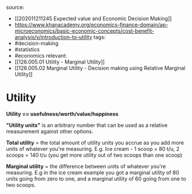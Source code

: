 source: 
- [[202011211245 Expected value and Economic Decision Making]]
- https://www.khanacademy.org/economics-finance-domain/ap-microeconomics/basic-economic-concepts/cost-benefit-analysis/v/introduction-to-utility
tags:
- #decision-making 
- #statistics 
- #economics
relevant:
- [[126.005.01 Utility - Marginal Utility]]
- [[126.005.02 Marginal Utility - Decision making using Relative Marginal Utility]]

# Utility

**Utility == usefulness/worth/value/happiness**

**"Utility units"** is an arbitrary number that can be used as a relative measurement against other options.

**Total utility** = the total amount of utility units you accrue as you add more units of whatever you're measuring. E.g. Ice cream - 1 scoop = 80 t/u, 2 scoops = 140 t/u (you get more utility out of two scoops than one scoop)

**Marginal utility** = the difference between units of whatever you're measuring. E.g in the ice cream example you got a marginal utility of 80 units going from zero to one, and a marginal utility of 60 going from one to two scoops.

